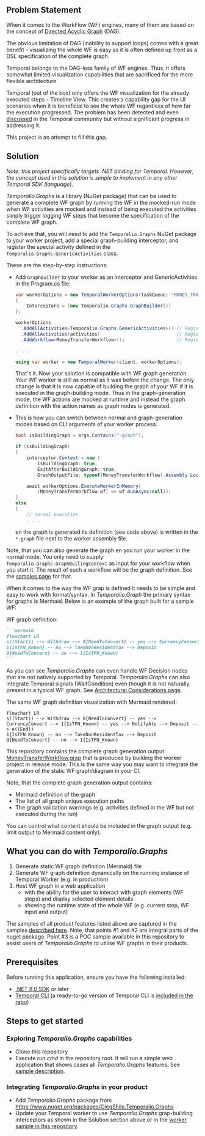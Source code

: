 <!-- 
_The project has been endorsed on Temporal's own [Code-Exchange portal](https://temporal.io/code-exchange/temporalio-graphs)._

---
-->
## Problem Statement

When it comes to the WorkFlow (WF) engines, many of them are based on the concept of [Directed Acyclic Graph](https://en.wikipedia.org/wiki/Directed_acyclic_graph) (DAG). 

The obvious limitation of DAG (inability to support loops) comes with a great benefit - visualizing the whole WF is easy as it is often defined up front as a DSL specification of the complete graph.

Temporal belongs to the DAG-less family of WF engines. Thus, it offers somewhat limited visualization capabilities that are sacrificed for the more flexible architecture.  

Temporal (out of the box) only offers the WF visualization for the already executed steps - Timeline View. This creates a capability gap for the UI scenarios when it is beneficial to see the whole WF regardless of how far the execution progressed. The problem has been detected and even [discussed](https://community.temporal.io/t/see-workflow-as-a-dag/2010) in the Temporal community but without significant progress in addressing it. 

This project is an attempt to fill this gap.

## Solution
_Note: this project specifically targets .NET binding for Temporal. However, the concept used in this solution is simple to implement in any other Temporal SDK (language)._

_Temporalio.Graphs_ is a library (NuGet package) that can be used to generate a complete WF graph by running the WF in the mocked-run mode when WF activities are mocked and instead of being executed the activities simply  trigger logging WF steps that become the specification of the complete WF graph.

To achieve that, you will need to add the `Temporalio.Graphs` NuGet package to your worker project, add a special graph-building interceptor, and register the special activity defined in the `Temporalio.Graphs.GenericActivities` class.

These are the step-by-step instructions:

- Add `GraphBuilder` to your worker as an interceptor and GenericActivities in the Program.cs file:
  
  ```c#
  var workerOptions = new TemporalWorkerOptions(taskQueue: "MONEY_TRANSFER_TASK_QUEUE")
  {
      Interceptors = [new Temporalio.Graphs.GraphBuilder()]
  };
  
  workerOptions
    .AddAllActivities<Temporalio.Graphs.GenericActivities>() // Register graph "assistance" activity 
    .AddAllActivities(activities)                            // Register your activities
    .AddWorkflow<MoneyTransferWorkflow>();                   // Register your workflow

  . . .
  
  using var worker = new TemporalWorker(client, workerOptions);
  ```
  
    That's it. Now your solution is compatible with WF graph generation. Your WF worker is still as normal as it was before the change. The only change is that it is now capable of building the graph of your WF if it is executed in the graph-building mode. Thus in the graph-generation mode, the WF actions are mocked at runtime and instead the graph definition with the action names as graph nodes is generated. 

- This is how you can switch between normal and graph-generation modes based on CLI arguments of your worker process.

  ```c#
  bool isBuildingGraph = args.Contains("-graph");

  if (isBuildingGraph)
  {
      interceptor.Context = new (
          IsBuildingGraph: true,
          ExitAfterBuildingGraph: true,
          GraphOutputFile: typeof(MoneyTransferWorkflow).Assembly.Location.ChangeExtension(".graph"));

      await workerOptions.ExecuteWorkerInMemory(
          (MoneyTransferWorkflow wf) => wf.RunAsync(null));
  }
  else
  {
      // normal execution
      . . .
  ```

  en the graph is generated its definition (see code above) is written in the `*.graph` file next to the worker assembly file.

Note, that you can also generate the graph en you run your worker in the normal mode. You only need to supply `Temporalio.Graphs.GraphBuilingContext` as input for your workflow when you start it. The result of such a workflow will be the graph definition. See the [samples page](https://github.com/oleg-shilo/Temporalio.Graphs/wiki/Samples#moneytransfer-graph-client) for that.

When it comes to the way the WF grap is defined it needs to be simple and easy to work with format/syntax. In _Temporalio.Graph_ the primary syntax for graphs is Mermaid. Below is an example of the graph built for a sample WF:

WF graph definition:

   ````markdown
   ```mermaid
   flowchart LR
   s((Start)) --> Withdraw --> 0{NeedToConvert} -- yes --> CurrencyConvert --> 1{IsTFN_Known} -- yes --> NotifyAto --> Deposit --> e((End))
   1{IsTFN_Known} -- no --> TakeNonResidentTax --> Deposit
   0{NeedToConvert} -- no --> 1{IsTFN_Known}
   ```
   ````

As you can see _Temporalio.Graphs_ can even handle WF Decision nodes that are not natively supported by Temporal. _Temporalio.Graphs_ can also integrate Temporal signals (WaitCondition) even though it is not naturally present in a typical WF graph. See [Architectural Considerations page](https://github.com/oleg-shilo/Temporalio.Graphs/wiki/Architectural-Considerations#decision-nodes).

The same WF graph definition visualization with Mermaid rendered:

   ```mermaid
   flowchart LR
   s((Start)) --> Withdraw --> 0{NeedToConvert} -- yes --> CurrencyConvert --> 1{IsTFN_Known} -- yes --> NotifyAto --> Deposit --> e((End))
   1{IsTFN_Known} -- no --> TakeNonResidentTax --> Deposit
   0{NeedToConvert} -- no --> 1{IsTFN_Known}
   ```  

This repository contains the complete graph generation output [MoneyTransferWorkflow.grap](https://github.com/oleg-shilo/Temporalio.Graphs/blob/main/Samples/MoneyTransferWorker/MoneyTransferWorkflow.graph) that is produced by building the worker project in release mode. This is the same way you may want to integrate the generation of the static WF graph/diagram in your CI. 

Note, that the complete graph generation output contains: 
- Mermaid definition of the graph
- The list of all graph unique execution paths
- The graph validation warnings (e.g. activities defined in the WF but not executed during the run)

You can control what content should be included in the graph output (e.g. limit output to Mermaid content only).

## What you can do with _Temporalio.Graphs_

1. Generate static WF graph definition (Mermaid) file 
2. Generate WF graph definition dynamically on the running instance of Temporal Worker (e.g. in production)  
3. Host WF graph in a web application 
    - with the ability for the user to interact with graph elements (WF steps) and display selected element details   
    - showing the runtime state of the whole WF (e.g. current step, WF input and output)  

The samples of all product features listed above are captured in the samples [described here](https://github.com/oleg-shilo/Temporalio.Graphs/wiki/Samples).
Note, that points #1 and #2 are integral parts of the nuget package. Point #3 is a POC sample available in this repository to assist users of _Temporalio.Graphs_ to utilise WF graphs in their products. 

## Prerequisites

Before running this application, ensure you have the following installed:

* [.NET 8.0 SDK](https://dotnet.microsoft.com/en-us/download/dotnet/8.0) or later
* [Temporal CLI](https://learn.temporal.io/getting_started/dotnet/dev_environment/) (a ready-to-go version of Temporal CLI is [included in the repo](https://github.com/oleg-shilo/Temporalio.Graphs/tree/v1.0.0.0/Samples/MoneyTransfer.Graph.Client/temporal.cli))

## Steps to get started

### Exploring _Temporalio.Graphs_ capabilities

- Clone this repository
- Execute _run.cmd_ in the repository root. It will run a simple web application that shows cases all _Temporalio.Graphs_ features. See [sample description](https://github.com/oleg-shilo/Temporalio.Graphs/wiki/Samples#moneytransfer-graph-client). 

### Integrating _Temporalio.Graphs_ in your product

- Add _Temporalio.Graphs_ package from https://www.nuget.org/packages/OlegShilo.Temporalio.Graphs 
- Update your Temporal worker to use _Temporalio.Graphs_ grap-building interceptors as shown in the Solution section above or in the [worker sample in this repository](https://github.com/oleg-shilo/Temporalio.Graphs/blob/main/Samples/MoneyTransferWorker/Program.cs).
